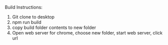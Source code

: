 Build Instructions:

1.  Git clone to desktop
2.  npm run build
3.  copy build folder contents to new folder
4.  Open web server for chrome, choose new folder, start web server, click url